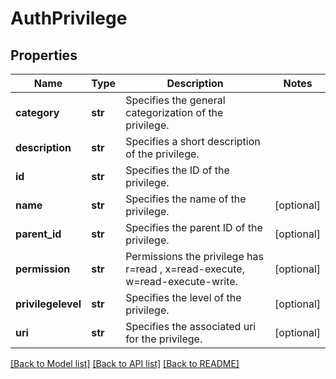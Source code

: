 # AuthPrivilege

## Properties
Name | Type | Description | Notes
------------ | ------------- | ------------- | -------------
**category** | **str** | Specifies the general categorization of the privilege. | 
**description** | **str** | Specifies a short description of the privilege. | 
**id** | **str** | Specifies the ID of the privilege. | 
**name** | **str** | Specifies the name of the privilege. | [optional] 
**parent_id** | **str** | Specifies the parent ID of the privilege. | [optional] 
**permission** | **str** | Permissions the privilege has r&#x3D;read , x&#x3D;read-execute, w&#x3D;read-execute-write. | [optional] 
**privilegelevel** | **str** | Specifies the level of the privilege. | [optional] 
**uri** | **str** | Specifies the associated uri for the privilege. | [optional] 

[[Back to Model list]](../README.md#documentation-for-models) [[Back to API list]](../README.md#documentation-for-api-endpoints) [[Back to README]](../README.md)



